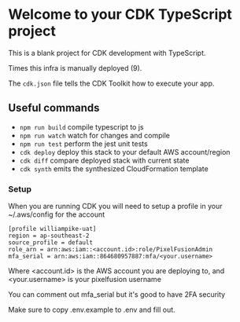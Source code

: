 # Welcome to your CDK TypeScript project

This is a blank project for CDK development with TypeScript.

Times this infra is manually deployed (9).

The `cdk.json` file tells the CDK Toolkit how to execute your app.

## Useful commands

* `npm run build`   compile typescript to js
* `npm run watch`   watch for changes and compile
* `npm run test`    perform the jest unit tests
* `cdk deploy`      deploy this stack to your default AWS account/region
* `cdk diff`        compare deployed stack with current state
* `cdk synth`       emits the synthesized CloudFormation template

### Setup

When you are running CDK you will need to setup a profile in your ~/.aws/config for the account

```
[profile williampike-uat]
region = ap-southeast-2
source_profile = default
role_arn = arn:aws:iam::<account.id>:role/PixelFusionAdmin
mfa_serial = arn:aws:iam::864680957887:mfa/<your.username>
```

Where <account.id> is the AWS account you are deploying to, and <your.username>
is your pixelfusion username

You can comment out mfa_serial but it's good to have 2FA security

Make sure to copy .env.example to .env and fill out.

